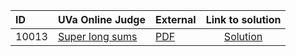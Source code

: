 | ID | UVa Online Judge | External | Link to solution |
|:---|:---|:---|:---:|
| 10013 | [Super long sums](https://onlinejudge.org/index.php?option=com_onlinejudge&Itemid=8&category=709&page=show_problem&problem=954) | [PDF](https://onlinejudge.org/external/100/10013.pdf) | [Solution](https://github.com/versenyi98/uva-solutions/tree/main/solutions/10013%20-%20Super%20long%20sums)|
